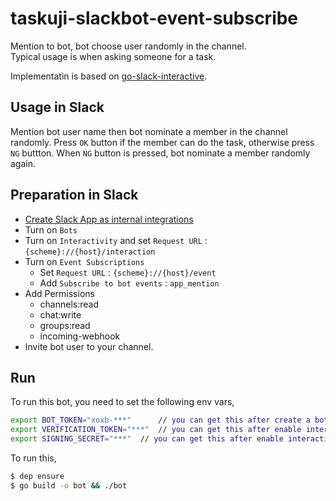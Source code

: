 # taskuji-slackbot-event-subscribe
Mention to bot, bot choose user randomly in the channel.  
Typical usage is when asking someone for a task.  

Implementatin is based on [go-slack-interactive](https://github.com/tcnksm/go-slack-interactive).

## Usage in Slack
Mention bot user name then bot nominate a member in the channel randomly.
Press `OK` button if the member can do the task, otherwise press `NG` buttton.
When `NG` button is pressed, bot nominate a member randomly again.

## Preparation in Slack
-  [Create Slack App as internal integrations](https://api.slack.com/start/quickstart#creating)
-  Turn on `Bots`
-  Turn on `Interactivity` and set `Request URL` : `{scheme}://{host}/interaction` 
-  Turn on `Event Subscriptions`
    - Set `Request URL` : `{scheme}://{host}/event` 
    - Add `Subscribe to bot events` : `app_mention` 
-  Add Permissions
    - channels:read
    - chat:write
    - groups:read
    - incoming-webhook
-  Invite bot user to your channel.

## Run
To run this bot, you need to set the following env vars,

```bash
export BOT_TOKEN="xoxb-***"      // you can get this after create a bot user (via slack app management console)
export VERIFICATION_TOKEN="***"  // you can get this after enable interactive message (via slack app management console)
export SIGNING_SECRET="***"  // you can get this after enable interactive message (via slack app management console)
```

To run this, 

```bash
$ dep ensure
$ go build -o bot && ./bot
```
